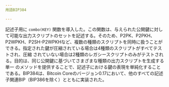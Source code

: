 ```yaml
---
用語BIP384

---
```

記述子用に `combo(KEY)` 関数を導入した。この関数は、与えられた公開鍵に対して可能な出力スクリプトのセットを記述する。そのため、P2PK、P2PKH、P2WPKH、P2SH-P2WPKHなど、複数の種類のスクリプトを同時に扱うことができる。指定された鍵が圧縮されている場合は4種類のスクリプトがすべてテストされ、圧縮 されていない場合は2種類のレガシースクリプトのみがテストされる。目的は、同じ公開鍵に基づいてさまざまな種類の出力スクリプトを生成する単一 のメソッドを提供することで、記述子における鍵の表現を単純化することである。BIP384は、Bitcoin Coreのバージョン0.17において、他のすべての記述子関連BIP（BIP386を除く）とともに実装された。